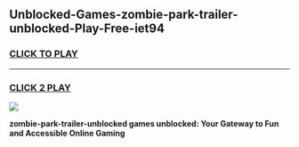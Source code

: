 
## Unblocked-Games-zombie-park-trailer-unblocked-Play-Free-iet94
<h3>
<a href="https://premium76.site?title=zombie-park-trailer-unblocked&ref=21A">CLICK TO PLAY</a></h3>
<hr>

<h3>
<a href="https://premium76.site?title=zombie-park-trailer-unblocked&ref=21A">CLICK 2 PLAY</a>
  
</h3>

<a href="https://premium76.site?title=zombie-park-trailer-unblocked&ref=21A"><img src="https://clearcache.store/games.png"></a>


**zombie-park-trailer-unblocked games unblocked: Your Gateway to Fun and Accessible Online Gaming**
